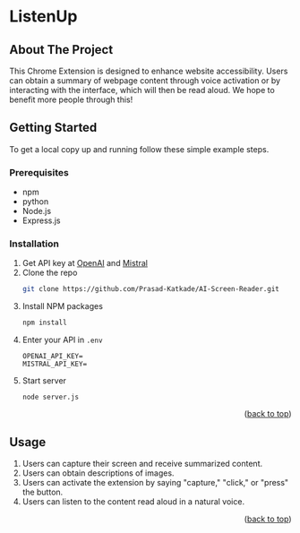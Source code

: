 # ListenUp

## About The Project

This Chrome Extension is designed to enhance website accessibility. Users can obtain a summary of webpage content through voice activation or by interacting with the interface, which will then be read aloud. We hope to benefit more people through this!



<!-- GETTING STARTED -->
## Getting Started

To get a local copy up and running follow these simple example steps.

### Prerequisites

* npm
* python
* Node.js
* Express.js

### Installation


1. Get API key at [OpenAI](https://platform.openai.com/docs/quickstart) and [Mistral](https://docs.mistral.ai/getting-started/clients/)
2. Clone the repo
   ```sh
   git clone https://github.com/Prasad-Katkade/AI-Screen-Reader.git
   ```
3. Install NPM packages
   ```sh
   npm install
   ```
4. Enter your API in `.env`
   ```
   OPENAI_API_KEY=
   MISTRAL_API_KEY=
   ```
5. Start server
   ```
   node server.js
   ```

<p align="right">(<a href="#readme-top">back to top</a>)</p>



<!-- USAGE EXAMPLES -->
## Usage

1. Users can capture their screen and receive summarized content.
2. Users can obtain descriptions of images.
3. Users can activate the extension by saying "capture," "click," or "press" the button.
4. Users can listen to the content read aloud in a natural voice.

<p align="right">(<a href="#readme-top">back to top</a>)</p>

